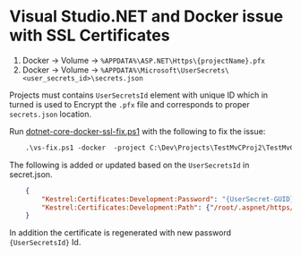 # Visual Studio.NET and Docker issue with SSL Certificates

1. Docker -> Volume -> `%APPDATA%\ASP.NET\Https\{projectName}.pfx` 
2. Docker -> Volume -> `%APPDATA%\Microsoft\UserSecrets\<user_secrets_id>\secrets.json`

Projects must contains `UserSecretsId` element with unique ID which in turned is used to Encrypt the `.pfx` file and corresponds to proper `secrets.json` location. 

Run [dotnet-core-docker-ssl-fix.ps1](./dotnet-core-docker-ssl-fix.ps1)  with the following to fix the issue:
```ps
    .\vs-fix.ps1 -docker  -project C:\Dev\Projects\TestMvCProj2\TestMvCProj2.csproj
```

The following is added or updated based on the `UserSecretsId` in secret.json.
```json
    {
        "Kestrel:Certificates:Development:Password": "{UserSecret-GUID}",
        "Kestrel:Certificates:Development:Path": {"/root/.aspnet/https/{ProjectName}.pfx"}
    }
```

In addition the certificate is regenerated with new password `{UserSecretsId}` Id.